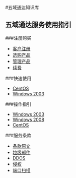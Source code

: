 <!-- --- title: 五域通达知识库 -->
#五域通达知识库

## 五域通达服务使用指引


###注册购买

* [客户注册](/2012-11-22-how-to-sign-up)
* [选购产品](/buy-products)
* [管理产品](/manage-products)
* [续费](/2012-12-24-how-to-renew)

###快速使用

*  [CentOS](/tag/centos上手)
*  [Windows 2003](/tag/windows2003上手/)

###操作指引

*  [Windows 2003](/2012-11-15-start-using-win2003)
*  [Windows 2008](/2012-12-03-windows-2008-basic-settings)
*  [CentOS](/centos-basic-security-settings)

###服务条款

*  [条款原文](http://www.51hosting.com/legal.html)
*  [垃圾邮件](/spam-email)
*  [DDOS](/ddos)
*  [侵权](/dcma)
*  [端口扫描](/port-scan)